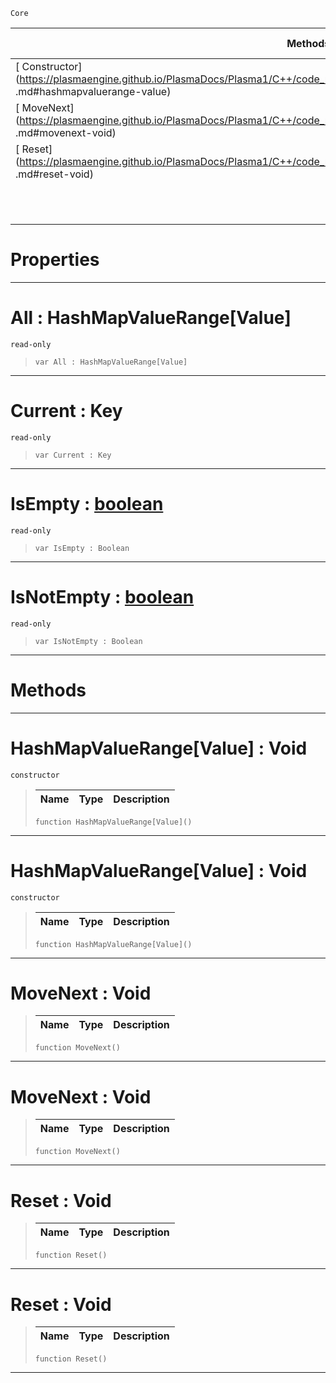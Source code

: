  `Core`

|Methods|Properties|Base Classes|Derived Classes|
|---|---|---|---|
|[ Constructor](https://plasmaengine.github.io/PlasmaDocs/Plasma1/C++/code_reference/lightning_base_types/hashmapvaluerange_value .md#hashmapvaluerange-value)|[ All](https://plasmaengine.github.io/PlasmaDocs/Plasma1/C++/code_reference/lightning_base_types/hashmapvaluerange_value .md#all-plasma-engine-document)| | |
|[ MoveNext](https://plasmaengine.github.io/PlasmaDocs/Plasma1/C++/code_reference/lightning_base_types/hashmapvaluerange_value .md#movenext-void)|[ Current](https://plasmaengine.github.io/PlasmaDocs/Plasma1/C++/code_reference/lightning_base_types/hashmapvaluerange_value .md#current-key)| | |
|[ Reset](https://plasmaengine.github.io/PlasmaDocs/Plasma1/C++/code_reference/lightning_base_types/hashmapvaluerange_value .md#reset-void)|[ IsEmpty](https://plasmaengine.github.io/PlasmaDocs/Plasma1/C++/code_reference/lightning_base_types/hashmapvaluerange_value .md#isempty-plasma-engine-docu)| | |
| |[ IsNotEmpty](https://plasmaengine.github.io/PlasmaDocs/Plasma1/C++/code_reference/lightning_base_types/hashmapvaluerange_value .md#isnotempty-plasma-engine-d)| | |


 #  Properties


---  
 #  All : HashMapValueRange[Value]

 `read-only`

> 
> ``` lang=cpp, name=Lightning
> var All : HashMapValueRange[Value]


---  
 #  Current : Key

 `read-only`

> 
> ``` lang=cpp, name=Lightning
> var Current : Key


---  
 #  IsEmpty : [boolean](https://plasmaengine.github.io/PlasmaDocs/Plasma1/C++/code_reference/lightning_base_types/boolean.md)

 `read-only`

> 
> ``` lang=cpp, name=Lightning
> var IsEmpty : Boolean


---  
 #  IsNotEmpty : [boolean](https://plasmaengine.github.io/PlasmaDocs/Plasma1/C++/code_reference/lightning_base_types/boolean.md)

 `read-only`

> 
> ``` lang=cpp, name=Lightning
> var IsNotEmpty : Boolean


---  
 #  Methods


---  
 #  HashMapValueRange[Value] : Void

 `constructor`

> 
> |Name|Type|Description|
> |---|---|---|
> ``` lang=cpp, name=Lightning
> function HashMapValueRange[Value]()
> ``` 


---  
 #  HashMapValueRange[Value] : Void

 `constructor`

> 
> |Name|Type|Description|
> |---|---|---|
> ``` lang=cpp, name=Lightning
> function HashMapValueRange[Value]()
> ``` 


---  
 #  MoveNext : Void

> 
> |Name|Type|Description|
> |---|---|---|
> ``` lang=cpp, name=Lightning
> function MoveNext()
> ``` 


---  
 #  MoveNext : Void

> 
> |Name|Type|Description|
> |---|---|---|
> ``` lang=cpp, name=Lightning
> function MoveNext()
> ``` 


---  
 #  Reset : Void

> 
> |Name|Type|Description|
> |---|---|---|
> ``` lang=cpp, name=Lightning
> function Reset()
> ``` 


---  
 #  Reset : Void

> 
> |Name|Type|Description|
> |---|---|---|
> ``` lang=cpp, name=Lightning
> function Reset()
> ``` 


---  
 

 